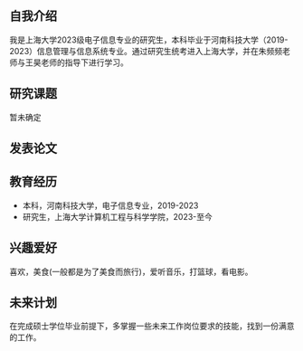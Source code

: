 ## 自我介绍
我是上海大学2023级电子信息专业的研究生，本科毕业于河南科技大学（2019-2023）信息管理与信息系统专业。通过研究生统考进入上海大学，并在朱频频老师与王昊老师的指导下进行学习。

## 研究课题
暂未确定

## 发表论文


## 教育经历
- 本科，河南科技大学，电子信息专业，2019-2023
- 研究生，上海大学计算机工程与科学学院，2023-至今

## 兴趣爱好
喜欢，美食(一般都是为了美食而旅行)，爱听音乐，打篮球，看电影。

## 未来计划
在完成硕士学位毕业前提下，多掌握一些未来工作岗位要求的技能，找到一份满意的工作。